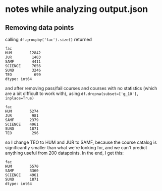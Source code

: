 # notes while analyzing output.json
## Removing data points 

calling `df.groupby('fac').size()` returned
```
fac
HUM        12842
JUR         1403
SAMF        4411
SCIENCE     7656
SUND        3246
TEO          699
dtype: int64
```
and after removing pass/fail courses and courses with no statistics (which are a bit difficult to work with), using `df.dropna(subset=['g_10'], inplace=True)`
```
fac
HUM        5274
JUR         981
SAMF       2379
SCIENCE    4961
SUND       1871
TEO         296
```
so I change TEO to HUM and JUR to SAMF, because the course catalog is significantly smaller than what we're looking for, and we can't predict anything useful from 200 datapoints.
In the end, I get this: 
```
fac
HUM        5570
SAMF       3360
SCIENCE    4961
SUND       1871
dtype: int64
```